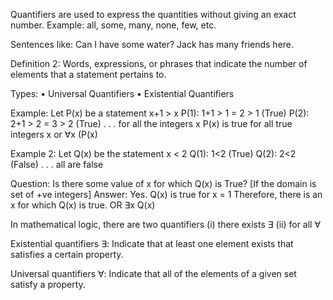 Quantifiers are used to express the quantities without giving an exact number.
Example: all, some, many, none, few, etc.

Sentences like: 	Can I have some water?
			            Jack has many friends here.

Definition 2: Words, expressions, or phrases that indicate the number of elements that a statement pertains to.

Types:
•	Universal Quantifiers
•	Existential Quantifiers

Example: Let P(x) be a statement x+1 > x
P(1): 1+1 > 1 = 2 > 1 (True)
P(2): 2+1 > 2 = 3 > 2 (True)
.
.
.	for all the integers x
P(x) is true for all true integers x or
∀x (P(x)

Example 2: Let Q(x) be the statement x < 2
Q(1): 1<2 (True)
Q(2): 2<2 (False)
.
.
.	all are false

Question: 	Is there some value of x for which Q(x) is True?
		        [If the domain is set of +ve integers]
Answer: Yes. Q(x) is true for x = 1
Therefore, there is an x for which Q(x) is true.
OR
∃x Q(x)

In mathematical logic, there are two quantifiers (i) there exists ∃ (ii) for all ∀

Existential quantifiers ∃: Indicate that at least one element exists that satisfies a certain property.

Universal quantifiers ∀: Indicate that all of the elements of a given set satisfy a property.
